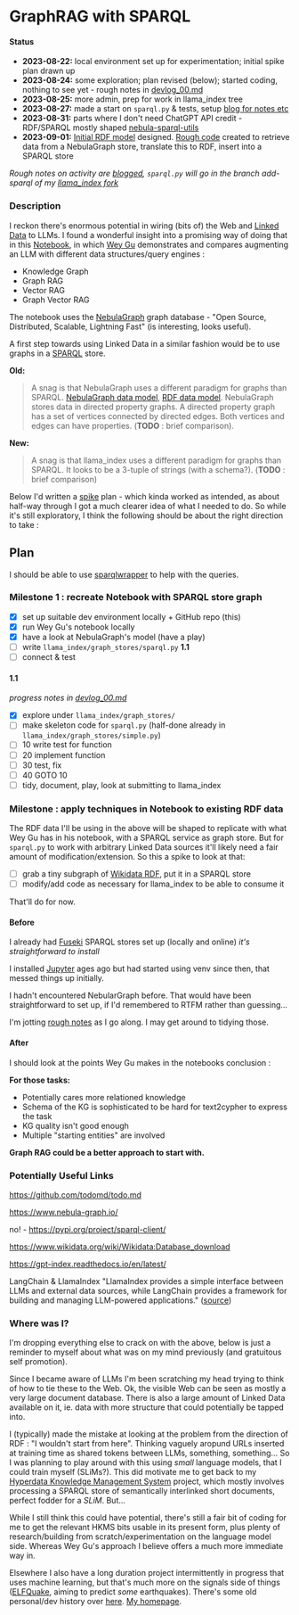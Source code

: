 # GraphRAG with SPARQL

#### Status

- **2023-08-22:** local environment set up for experimentation; initial spike plan drawn up
- **2023-08-24:** some exploration; plan revised (below); started coding, nothing to see yet - rough notes in [devlog_00.md](docs/devlog_00.md)
- **2023-08-25:** more admin, prep for work in llama_index tree
- **2023-08-27:** made a start on `sparql.py` & tests, setup [blog for notes etc](https://hyperdata.it/blog/)
- **2023-08-31:** parts where I don't need ChatGPT API credit - RDF/SPARQL mostly shaped [nebula-sparql-utils](https://github.com/danja/nlp/tree/main/GraphRAG/src/nebula-sparql-utils)
- **2023-09-01:** [Initial RDF model](https://github.com/danja/nlp/tree/main/GraphRAG/src/examples/rdf-sample.ttl) designed. [Rough code](https://github.com/danja/nlp/tree/main/GraphRAG/src/nebula-sparql-utils/nebula-rdf-dump.py) created to retrieve data from a NebulaGraph store, translate this to RDF, insert into a SPARQL store

_Rough notes on activity are [blogged](https://hyperdata.it/blog/), `sparql.py` will go in the branch add-sparql of my [llama_index fork](https://github.com/danja/llama_index)_

### Description

I reckon there's enormous potential in wiring (bits of) the Web and [Linked Data](https://en.wikipedia.org/wiki/Linked_data) to LLMs. I found a wonderful insight into a promising way of doing that in this [Notebook](https://www.siwei.io/en/demos/graph-rag/), in which [Wey Gu](https://siwei.io/en/) demonstrates and compares augmenting an LLM with different data structures/query engines :

- Knowledge Graph
- Graph RAG
- Vector RAG
- Graph Vector RAG

The notebook uses the [NebulaGraph](https://www.nebula-graph.io/) graph database - "Open Source, Distributed, Scalable, Lightning Fast" (is interesting, looks useful).

A first step towards using Linked Data in a similar fashion would be to use graphs in a [SPARQL](https://en.wikipedia.org/wiki/SPARQL) store.

**Old:**

> A snag is that NebulaGraph uses a different paradigm for graphs than SPARQL. [NebulaGraph data model](https://docs.nebula-graph.io/3.6.0/1.introduction/2.data-model/), [RDF data model](https://www.w3.org/TR/rdf11-concepts/). NebulaGraph stores data in directed property graphs. A directed property graph has a set of vertices connected by directed edges. Both vertices and edges can have properties. (**TODO** : brief comparison).

**New:**

> A snag is that llama_index uses a different paradigm for graphs than SPARQL. It looks to be a 3-tuple of strings (with a schema?). (**TODO** : brief comparison)

Below I'd written a [spike](http://www.extremeprogramming.org/rules/spike.html) plan - which kinda worked as intended, as about half-way through I got a much clearer idea of what I needed to do. So while it's still exploratory, I think the following should be about the right direction to take :

## Plan

I should be able to use [sparqlwrapper](https://github.com/RDFLib/sparqlwrapper) to help with the queries.

### Milestone 1 : recreate Notebook with SPARQL store graph

- [x] set up suitable dev environment locally + GitHub repo (this)
- [x] run Wey Gu's notebook locally
- [x] have a look at NebulaGraph's model (have a play)
- [ ] write `llama_index/graph_stores/sparql.py` **1.1**
- [ ] connect & test

#### 1.1

_progress notes in [devlog_00.md](docs/devlog_00.md)_

- [x] explore under `llama_index/graph_stores/`
- [ ] make skeleton code for `sparql.py` (half-done already in `llama_index/graph_stores/simple.py`)
- [ ] 10 write test for function
- [ ] 20 implement function
- [ ] 30 test, fix
- [ ] 40 GOTO 10
- [ ] tidy, document, play, look at submitting to llama_index

### Milestone : apply techniques in Notebook to existing RDF data

The RDF data I'll be using in the above will be shaped to replicate with what Wey Gu has in his notebook, with a SPARQL service as graph store. But for `sparql.py` to work with arbitrary Linked Data sources it'll likely need a fair amount of modification/extension. So this a spike to look at that:

- [ ] grab a tiny subgraph of [Wikidata RDF](https://www.wikidata.org/wiki/Wikidata:Database_download), put it in a SPARQL store
- [ ] modify/add code as necessary for llama_index to be able to consume it

That'll do for now.

#### Before

I already had [Fuseki](https://jena.apache.org/documentation/fuseki2/) SPARQL stores set up (locally and online) _it's straightforward to install_

I installed [Jupyter](https://jupyter.org/) ages ago but had started using venv since then, that messed things up initially.

I hadn't encountered NebularGraph before. That would have been straightforward to set up, if I'd remembered to RTFM rather than guessing...

I'm jotting [rough notes](https://github.com/danja/nlp/tree/main/GraphRAG/docs) as I go along. I may get around to tidying those.

#### After

I should look at the points Wey Gu makes in the notebooks conclusion :

**For those tasks:**

- Potentially cares more relationed knowledge
- Schema of the KG is sophisticated to be hard for text2cypher to express the task
- KG quality isn't good enough
- Multiple "starting entities" are involved

**Graph RAG could be a better approach to start with.**

### Potentially Useful Links

https://github.com/todomd/todo.md

https://www.nebula-graph.io/

no! - https://pypi.org/project/sparql-client/

https://www.wikidata.org/wiki/Wikidata:Database_download

https://gpt-index.readthedocs.io/en/latest/

LangChain & LlamaIndex
"LlamaIndex provides a simple interface between LLMs and external data sources, while LangChain provides a framework for building and managing LLM-powered applications."
([source](https://www.analyticsvidhya.com/blog/2023/06/revamp-data-analysis-openai-langchain-llamaindex-for-easy-extraction/))

### Where was I?

I'm dropping everything else to crack on with the above, below is just a reminder to myself about what was on my mind previously (and gratuitous self promotion).

Since I became aware of LLMs I'm been scratching my head trying to think of how to tie these to the Web. Ok, the visible Web can be seen as mostly a very large document database. There is also a large amount of Linked Data available on it, ie. data with more structure that could potentially be tapped into.

I (typically) made the mistake at looking at the problem from the direction of RDF : "I wouldn't start from here". Thinking vaguely aropund URLs inserted at training time as shared tokens between LLMs, something, something... So I was planning to play around with this using _small_ language models, that I could train myself (SLiMs?). This did motivate me to get back to my [Hyperdata Knowledge Management System](https://hyperdata.it/hkms/) project, which mostly involves processing a SPARQL store of semantically interlinked short documents, perfect fodder for a _SLiM_. But...

While I still think this could have potential, there's still a fair bit of coding for me to get the relevant HKMS bits usable in its present form, plus plenty of research/building from scratch/experimentation on the language model side. Whereas Wey Gu's approach I believe offers a much more immediate way in.

Elsewhere I also have a long duration project intermittently in progress that uses machine learning, but that's much more on the signals side of things ([ELFQuake](https://elfquake.wordpress.com/current-design/), aiming to predict _some_ earthquakes). There's some old personal/dev history over [here](https://github.com/danja/HKMS#the-data-model). [My homepage](https://hyperdata.it/).
